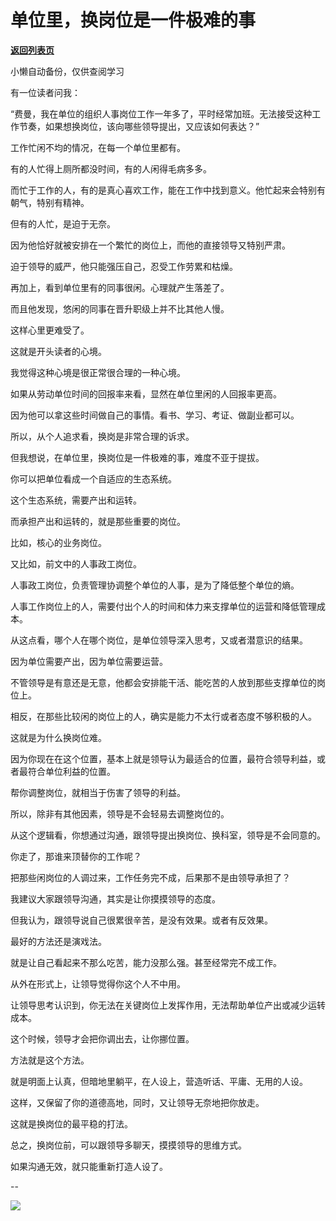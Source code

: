 # 单位里，换岗位是一件极难的事

[**返回列表页**](/gzh/费曼的小茶馆)

小懒自动备份，仅供查阅学习

有一位读者问我：  

“费曼，我在单位的组织人事岗位工作一年多了，平时经常加班。无法接受这种工作节奏，如果想换岗位，该向哪些领导提出，又应该如何表达？”  

工作忙闲不均的情况，在每一个单位里都有。

有的人忙得上厕所都没时间，有的人闲得毛病多多。  

而忙于工作的人，有的是真心喜欢工作，能在工作中找到意义。他忙起来会特别有朝气，特别有精神。  

但有的人忙，是迫于无奈。

因为他恰好就被安排在一个繁忙的岗位上，而他的直接领导又特别严肃。  

迫于领导的威严，他只能强压自己，忍受工作劳累和枯燥。

再加上，看到单位里有的同事很闲。心理就产生落差了。

而且他发现，悠闲的同事在晋升职级上并不比其他人慢。

这样心里更难受了。  

这就是开头读者的心境。  

我觉得这种心境是很正常很合理的一种心境。

如果从劳动单位时间的回报率来看，显然在单位里闲的人回报率更高。

因为他可以拿这些时间做自己的事情。看书、学习、考证、做副业都可以。  

所以，从个人追求看，换岗是非常合理的诉求。

但我想说，在单位里，换岗位是一件极难的事，难度不亚于提拔。  

你可以把单位看成一个自适应的生态系统。

这个生态系统，需要产出和运转。  

而承担产出和运转的，就是那些重要的岗位。  

比如，核心的业务岗位。  

又比如，前文中的人事政工岗位。

人事政工岗位，负责管理协调整个单位的人事，是为了降低整个单位的熵。

人事工作岗位上的人，需要付出个人的时间和体力来支撑单位的运营和降低管理成本。  

从这点看，哪个人在哪个岗位，是单位领导深入思考，又或者潜意识的结果。  

因为单位需要产出，因为单位需要运营。  

不管领导是有意还是无意，他都会安排能干活、能吃苦的人放到那些支撑单位的岗位上。  

相反，在那些比较闲的岗位上的人，确实是能力不太行或者态度不够积极的人。

这就是为什么换岗位难。

因为你现在在这个位置，基本上就是领导认为最适合的位置，最符合领导利益，或者最符合单位利益的位置。  

帮你调整岗位，就相当于伤害了领导的利益。  

所以，除非有其他因素，领导是不会轻易去调整岗位的。

从这个逻辑看，你想通过沟通，跟领导提出换岗位、换科室，领导是不会同意的。  

你走了，那谁来顶替你的工作呢？

把那些闲岗位的人调过来，工作任务完不成，后果那不是由领导承担了？

我建议大家跟领导沟通，其实是让你摸摸领导的态度。

但我认为，跟领导说自己很累很辛苦，是没有效果。或者有反效果。  

最好的方法还是演戏法。  

就是让自己看起来不那么吃苦，能力没那么强。甚至经常完不成工作。

从外在形式上，让领导觉得你这个人不中用。

让领导思考认识到，你无法在关键岗位上发挥作用，无法帮助单位产出或减少运转成本。

这个时候，领导才会把你调出去，让你挪位置。

方法就是这个方法。  

就是明面上认真，但暗地里躺平，在人设上，营造听话、平庸、无用的人设。

这样，又保留了你的道德高地，同时，又让领导无奈地把你放走。  

这就是换岗位的最平稳的打法。

总之，换岗位前，可以跟领导多聊天，摸摸领导的思维方式。  

如果沟通无效，就只能重新打造人设了。

\--  

![](https://mmbiz.qpic.cn/mmbiz_jpg/4ufdCXwkRArXJOgKic3pgrRsdiawr1ibm7mzPQvlZ8ceOlTw0g6TicS0NCIt6duqBrYAj2ElGykGf0WLqTeDmKEHJQ/640?wx_fmt=jpeg)

  

